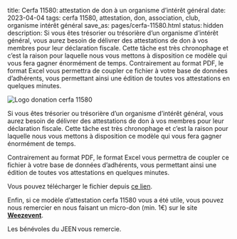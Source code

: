 title: Cerfa 11580: attestation de don à un organisme d’intérêt général
date: 2023-04-04
tags: cerfa 11580, attestation, don, association, club, organisme intérêt général
save_as: pages/cerfa-11580.html
status: hidden
description: Si vous êtes trésorier ou trésorière d’un organisme d’intérêt général, vous aurez besoin de délivrer des attestations de don à vos membres pour leur déclaration fiscale. Cette tâche est très chronophage et c’est la raison pour laquelle nous vous mettons à disposition ce modèle qui vous fera gagner énormément de temps. Contrairement au format PDF, le format Excel vous permettra de coupler ce fichier à votre base de données d’adhérents, vous permettant ainsi une édition de toutes vos attestations en quelques minutes.

![Logo donation cerfa 11580]({static}/images/logo_donation.webp)

Si vous êtes trésorier ou trésorière d’un organisme d’intérêt général, vous aurez besoin de délivrer des attestations de don à vos membres pour leur déclaration fiscale. Cette tâche est très chronophage et c’est la raison pour laquelle nous vous mettons à disposition ce modèle qui vous fera gagner énormément de temps.

Contrairement au format PDF, le format Excel vous permettra de coupler ce fichier à votre base de données d’adhérents, vous permettant ainsi une édition de toutes vos attestations en quelques minutes.

Vous pouvez télécharger le fichier depuis [ce lien]({static}/static/Cerfa11580_4T.xlsx).

Enfin, si ce modèle d’attestation cerfa 11580 vous a été utile, vous pouvez nous remercier en nous faisant un micro-don (min. 1€) sur le site [**Weezevent**](https://my.weezevent.com/inscription-apports-techniques-sur-place-2022-2023-paris-16e).

Les bénévoles du JEEN vous remercie.
